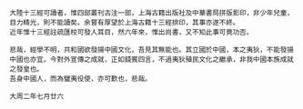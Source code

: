     大陸十三經可讀者，惟四部叢刊古注一部，上海古籍出版社及中華書局拼版影印，非少年兒童，目力精光，則不能讀矣。余嘗有厚望於上海古籍十三經排印，其事亦遂不終。
    近年惟十三經註疏匯校可發人耳目，然六年來，惟出尚書，又不知此事可竟功否。
    
    悲哉，經學不明，共和國欲發揚中國文化，吾見其無能也。其立國於中國，本之夷狄，不能發揚中國也亦宜。今對外宣傳之成就，正如錢賓四言，不過夷狄殖民文化之繼承，非我中國本族成就之發皇也。
    吾身中國人，而為蠻夷役使，亦可歎也，悲哉。
    
    大周二年七月廿六
